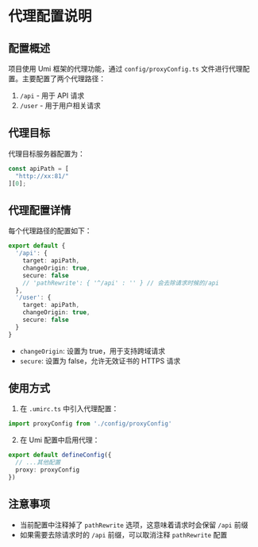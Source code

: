 # 代理配置说明

## 配置概述

项目使用 Umi 框架的代理功能，通过 `config/proxyConfig.ts` 文件进行代理配置。主要配置了两个代理路径：

1. `/api` - 用于 API 请求
2. `/user` - 用于用户相关请求

## 代理目标

代理目标服务器配置为：
```typescript
const apiPath = [
  "http://xx:81/"
][0];
```

## 代理配置详情

每个代理路径的配置如下：
```typescript
export default {
  '/api': {
    target: apiPath,
    changeOrigin: true,
    secure: false
    // 'pathRewrite': { '^/api' : '' } // 会去除请求时候的/api
  },
  '/user': {
    target: apiPath,
    changeOrigin: true,
    secure: false
  }
}
```

- `changeOrigin`: 设置为 true，用于支持跨域请求
- `secure`: 设置为 false，允许无效证书的 HTTPS 请求

## 使用方式

1. 在 `.umirc.ts` 中引入代理配置：
```typescript
import proxyConfig from './config/proxyConfig'
```

2. 在 Umi 配置中启用代理：
```typescript
export default defineConfig({
  // ...其他配置
  proxy: proxyConfig
})
```

## 注意事项

- 当前配置中注释掉了 `pathRewrite` 选项，这意味着请求时会保留 `/api` 前缀
- 如果需要去除请求时的 `/api` 前缀，可以取消注释 `pathRewrite` 配置